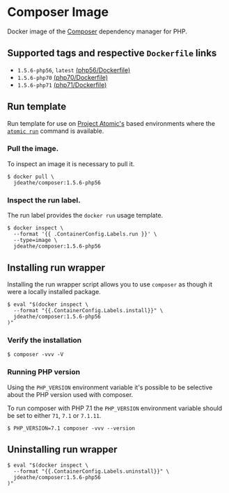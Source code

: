 # Composer Image

Docker image of the [Composer](https://github.com/composer/composer) dependency manager for PHP.

## Supported tags and respective `Dockerfile` links

- `1.5.6-php56`, `latest` [(php56/Dockerfile)](https://github.com/jdeathe/image-composer/blob/master/php56/Dockerfile)
- `1.5.6-php70` [(php70/Dockerfile)](https://github.com/jdeathe/image-composer/blob/master/php70/Dockerfile)
- `1.5.6-php71` [(php71/Dockerfile)](https://github.com/jdeathe/image-composer/blob/master/php71/Dockerfile)

## Run template

Run template for use on [Project Atomic's](http://www.projectatomic.io/) based environments where the [`atomic run`](https://github.com/projectatomic/atomic#atomic-run) command is available.

### Pull the image.

To inspect an image it is necessary to pull it.

```
$ docker pull \
  jdeathe/composer:1.5.6-php56
```

### Inspect the run label.

The run label provides the `docker run` usage template.

```
$ docker inspect \
  --format '{{ .ContainerConfig.Labels.run }}' \
  --type=image \
  jdeathe/composer:1.5.6-php56
```

## Installing run wrapper

Installing the run wrapper script allows you to use `composer` as though it were a locally installed package.

```
$ eval "$(docker inspect \
  --format "{{.ContainerConfig.Labels.install}}" \
  jdeathe/composer:1.5.6-php56
)"
```

### Verify the installation

```
$ composer -vvv -V
```

### Running PHP version

Using the `PHP_VERSION` environment variable it's possible to be selective about the PHP version used with composer.

To run composer with PHP 7.1 the `PHP_VERSION` environment variable should be set to either `71`, `7.1` or `7.1.11`.

```
$ PHP_VERSION=7.1 composer -vvv --version
```

## Uninstalling run wrapper

```
$ eval "$(docker inspect \
  --format "{{.ContainerConfig.Labels.uninstall}}" \
  jdeathe/composer:1.5.6-php56
)"
```
